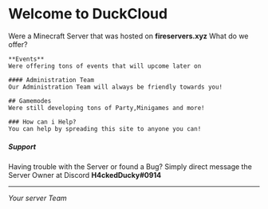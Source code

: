 # Welcome to DuckCloud

Were a Minecraft Server that was hosted on **fireservers.xyz**
What do we offer?
```mark
**Events**
Were offering tons of events that will upcome later on

#### Administration Team
Our Administration Team will always be friendly towards you!

## Gamemodes
Were still developing tons of Party,Minigames and more!

### How can i Help?
You can help by spreading this site to anyone you can!
```
##### Support
Having trouble with the Server or found a Bug?
Simply direct message the Server Owner at Discord
**H4ckedDucky#0914**

-------------------------------------------------------------------------------------------------------------

_Your server Team_
